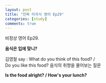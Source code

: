 ```yaml
---
layout: post
title: "진짜 미국식 영어 Ep29"
categories: [study]
comments: true
---
```


비정상 영어 Ep29.

<b>음식은 입에 맞니?</b>

김영철 say : What do you think of this food? / <br>
Do you like this food? 음식의 취향을 물어보는 질문 

<b>Is the food alright? / How's your lunch?</b>
